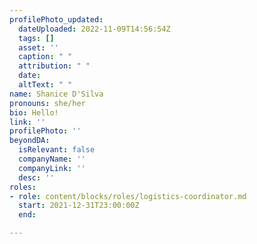 ```yaml
---
profilePhoto_updated:
  dateUploaded: 2022-11-09T14:56:54Z
  tags: []
  asset: ''
  caption: " "
  attribution: " "
  date: 
  altText: " "
name: Shanice D'Silva
pronouns: she/her
bio: Hello!
link: ''
profilePhoto: ''
beyondDA:
  isRelevant: false
  companyName: ''
  companyLink: ''
  desc: ''
roles:
- role: content/blocks/roles/logistics-coordinator.md
  start: 2021-12-31T23:00:00Z
  end: 

---
```

